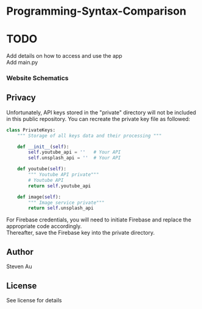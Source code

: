 # Programming-Syntax-Comparison

# TODO
Add details on how to access and use the app  
Add main.py

### Website Schematics


## Privacy
Unfortunately, API keys stored in the "private" directory will not be included in this public repository. 
You can recreate the private key file as followed:  
```python
class PrivateKeys:
    """ Storage of all keys data and their processing """

    def __init__(self):
        self.youtube_api = ''   # Your API
        self.unsplash_api = ''  # Your API

    def youtube(self):
        """ Youtube API private"""
        # Youtube API
        return self.youtube_api

    def image(self):
        """ Image service private"""
        return self.unsplash_api
```
For Firebase credentials, you will need to initiate Firebase and replace the appropriate code accordingly.  
Thereafter, save the Firebase key into the private directory.

## Author
Steven Au

## License
See license for details

